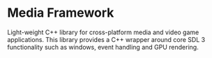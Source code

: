 # Media Framework

Light-weight C++ library for cross-platform media and video game applications.  This library provides a C++ wrapper around core SDL 3 functionality such as windows, event handling and GPU rendering.

